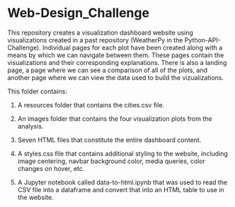 # Web-Design_Challenge

This repository creates a visualization dashboard website using visualizations 
created in a past repository (WeatherPy in the Python-API-Challenge). 
Individual pages for each plot have been created along with a means by which we can 
navigate between them. These pages contain the visualizations and their corresponding explanations. 
There is also a landing page, a page where we can see a comparison of all of the plots, and another 
page where we can view the data used to build the vizualizations.

This folder contains:

1. A resources folder that contains the cities.csv file.

2. An images folder that contains the four visualization plots from the analysis.

3. Seven HTML files that constitute the entire dashboard content.

4. A styles.css file that contains additional styling to the website, including image centering, navbar 
background color, media queries, color changes on hover, etc.

5. A Jupyter notebook called data-to-html.ipynb that was used to read the CSV file into a dataframe and 
convert that into an HTML table to use in the website. 